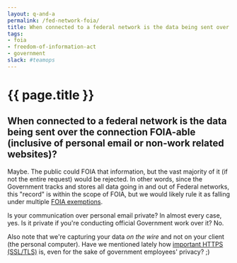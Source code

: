 ```yaml
---
layout: q-and-a
permalink: /fed-network-foia/
title: When connected to a federal network is the data being sent over the connection FOIA-able?
tags:
- foia
- freedom-of-information-act
- government
slack: #teamops 
---
```

# {{ page.title }}

## When connected to a federal network is the data being sent over the connection FOIA-able (inclusive of personal email or non-work related websites)?

Maybe. The public could FOIA that information, but the vast majority of it (if not the entire request) would be rejected. In other words, since the Government tracks and stores all data going in and out of Federal networks, this "record" is within the scope of FOIA, but we would likely rule it as falling under multiple [FOIA exemptions](http://www.foia.gov/faq.html#exemptions).

Is your communication over personal email private? In almost every case, yes. Is it private if you're conducting official Government work over it? No.

Also note that we're capturing your data *on the wire* and not on your client (the personal computer). Have we mentioned lately how [important HTTPS (SSL/TLS)](https://github.com/18F/ssl-standards) is, even for the sake of government employees' privacy? ;)

